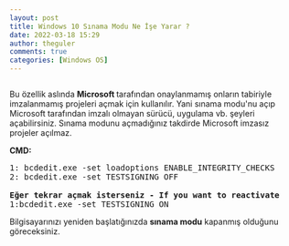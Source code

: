 ```yaml
---
layout: post
title: Windows 10 Sınama Modu Ne İşe Yarar ?
date: 2022-03-18 15:29
author: theguler
comments: true
categories: [Windows OS]
---
```

<!-- wp:image {"id":2293,"sizeSlug":"large","linkDestination":"none"} -->
<figure class="wp-block-image size-large"><img src="https://theguler.wordpress.com/wp-content/uploads/2022/03/mod.jpg?w=368" alt="" class="wp-image-2293" /></figure>
<!-- /wp:image -->

<!-- wp:paragraph -->
<p>Bu özellik aslında&nbsp;<strong>Microsoft&nbsp;</strong>tarafından onaylanmamış onların tabiriyle imzalanmamış projeleri açmak için kullanılır. Yani sınama modu'nu açıp Microsoft tarafından imzalı olmayan sürücü, uygulama vb. şeyleri açabilirsiniz. Sınama modunu açmadığınız takdirde Microsoft imzasız projeler açılmaz.</p>
<!-- /wp:paragraph -->

<!-- wp:paragraph -->
<p><strong>CMD:</strong></p>
<!-- /wp:paragraph -->

<!-- wp:preformatted -->
<pre id="block-212c4770-1090-40f9-a3aa-882bb19bd474" class="wp-block-preformatted">1: bcdedit.exe -set loadoptions ENABLE_INTEGRITY_CHECKS
2: bcdedit.exe -set TESTSIGNING OFF

<strong>Eğer tekrar açmak isterseniz - If you want to reactivate</strong>
1:bcdedit.exe -set TESTSIGNING ON
</pre>
<!-- /wp:preformatted -->

<!-- wp:paragraph -->
<p>Bilgisayarınızı yeniden başlatığınızda&nbsp;<strong>sınama modu</strong>&nbsp;kapanmış olduğunu göreceksiniz.</p>
<!-- /wp:paragraph -->
